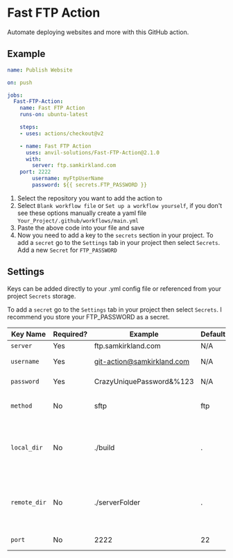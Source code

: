 # Fast FTP Action

Automate deploying websites and more with this GitHub action.

## Example
```yml
name: Publish Website

on: push

jobs:
  Fast-FTP-Action:
    name: Fast FTP Action
    runs-on: ubuntu-latest

    steps:
    - uses: actions/checkout@v2

    - name: Fast FTP Action
      uses: anvil-solutions/Fast-FTP-Action@2.1.0
      with:
        server: ftp.samkirkland.com
	port: 2222
        username: myFtpUserName
        password: ${{ secrets.FTP_PASSWORD }}
```

1. Select the repository you want to add the action to
2. Select `Blank workflow file` or `Set up a workflow yourself`, if you don't see these options manually create a yaml file `Your_Project/.github/workflows/main.yml`
3. Paste the above code into your file and save
4. Now you need to add a key to the `secrets` section in your project. To add a `secret` go to the `Settings` tab in your project then select `Secrets`. Add a new `Secret` for `FTP_PASSWORD`

## Settings
Keys can be added directly to your .yml config file or referenced from your project `Secrets` storage.

To add a `secret` go to the `Settings` tab in your project then select `Secrets`.
I recommend you store your FTP_PASSWORD as a secret.

| Key Name       | Required? | Example                    | Default         | Description                 |
|----------------|-----------|----------------------------|-----------------|-----------------------------|
| `server`       | Yes       | ftp.samkirkland.com        | N/A             | FTP server                  |
| `username`     | Yes       | git-action@samkirkland.com | N/A             | FTP username                |
| `password`     | Yes       | CrazyUniquePassword&%123   | N/A             | FTP password                |
| `method`       | No        | sftp                       | ftp             | Protocol used (ftp or sftp) |
| `local_dir`    | No        | ./build                    | .               | The local folder to copy, defaults to root project folder. |
| `remote_dir`   | No        | ./serverFolder             | .               | The remote folder to copy to, deafults to root FTP folder. |
| `port`         | No        | 2222                       | 22              | The remote port.            |
